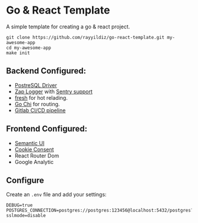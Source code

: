 # Go & React Template

A simple template for creating a go & react project. 


```
git clone https://github.com/rayyildiz/go-react-template.git my-awesome-app
cd my-awesome-app
make init
```



Backend Configured: 
---

- [PostreSQL Driver](https://github.com/lib/pq)
- [Zap Logger](https://github.com/uber-go/zap) with [Sentry support](https://github.com/getsentry/sentry-go)
- [fresh](https://github.com/gravityblast/fresh) for hot relading.
- [Go Chi](https://github.com/go-chi/chi) for routing.
- [Gitlab CI/CD pipeline](https://docs.gitlab.com/ee/ci/pipelines.html)

Frontend Configured: 
---

- [Semantic UI](https://react.semantic-ui.com/)
- [Cookie Consent](https://www.npmjs.com/package/react-cookie-consent) 
- React Router Dom
- Google Analytic


## Configure

Create an `.env` file and add your settings:

```
DEBUG=true
POSTGRES_CONNECTION=postgres://postgres:123456@localhost:5432/postgres?sslmode=disable
```

